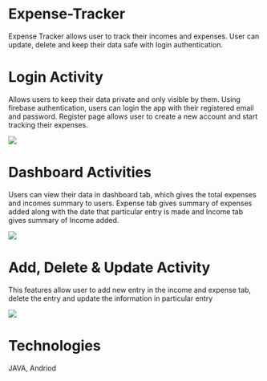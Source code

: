 # Expense-Tracker

Expense Tracker allows user to track their incomes and expenses. User can update, delete and keep their data safe with login authentication.  

# Login Activity

Allows users to keep their data private and only visible by them. Using firebase authentication, users can login the app with their registered email and password. Register page allows user to create a new account and start tracking their expenses.

<img src="https://github.com/someshgkale123/Expense-Tracker/issues/1#issue-657769392">


# Dashboard Activities

Users can view their data in dashboard tab, which gives the total expenses and incomes summary to users. Expense tab gives summary of expenses added along with the date that particular entry is made and Income tab gives summary of Income added.

<img src="https://github.com/someshgkale123/Expense-Tracker/issues/2#issue-657771683">


 # Add, Delete & Update Activity
 
 This features allow user to add new entry in the income and expense tab, delete the entry and update the information in particular entry
 
<img src=" https://github.com/someshgkale123/Expense-Tracker/issues/3#issue-657771889">


# Technologies
JAVA, Andriod
